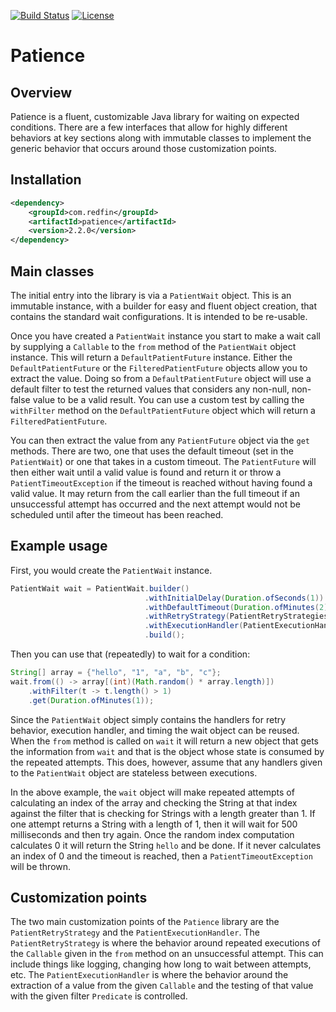 [![Build Status](https://travis-ci.org/redfin/patience.svg?branch=master)](https://travis-ci.org/redfin/patience)
[![License](http://img.shields.io/:license-apache-brightgreen.svg)](http://www.apache.org/licenses/LICENSE-2.0.html)

# Patience

## Overview

Patience is a fluent, customizable Java library for waiting on expected conditions.
There are a few interfaces that allow for highly different behaviors at key
sections along with immutable classes to implement the generic behavior that
occurs around those customization points.

## Installation

```xml
<dependency>
    <groupId>com.redfin</groupId>
    <artifactId>patience</artifactId>
    <version>2.2.0</version>
</dependency>
```

## Main classes

The initial entry into the library is via a `PatientWait` object.
This is an immutable instance, with a builder for easy and fluent object creation,
 that contains the standard wait configurations.
It is intended to be re-usable.

Once you have created a `PatientWait` instance you start to make a wait call by supplying a `Callable`
 to the `from` method of the `PatientWait` object instance. This will return a `DefaultPatientFuture`
 instance. Either the `DefaultPatientFuture` or the `FilteredPatientFuture` objects allow you to extract
 the value. Doing so from a `DefaultPatientFuture` object will use a default filter to test the returned
 values that considers any non-null, non-false value to be a valid result. You can use a custom test
 by calling the `withFilter` method on the `DefaultPatientFuture` object which will return a `FilteredPatientFuture`.

You can then extract the value from any `PatientFuture` object via the `get` methods.
There are two, one that uses the default timeout (set in the `PatientWait`) or one that takes in a custom timeout.
The `PatientFuture` will then either wait until a valid value is found and return it or throw a `PatientTimeoutException`
if the timeout is reached without having found a valid value. It may return from the call earlier than the full timeout if
an unsuccessful attempt has occurred and the next attempt would not be scheduled until after the timeout has been reached.

## Example usage

First, you would create the `PatientWait` instance.

```java
PatientWait wait = PatientWait.builder()
                              .withInitialDelay(Duration.ofSeconds(1))
                              .withDefaultTimeout(Duration.ofMinutes(2))
                              .withRetryStrategy(PatientRetryStrategies.withFixedDelay(Duration.ofMillis(500)))
                              .withExecutionHandler(PatientExecutionHandlers.simpleHandler())
                              .build();
```

Then you can use that (repeatedly) to wait for a condition:

```java
String[] array = {"hello", "1", "a", "b", "c"};
wait.from(() -> array[(int)(Math.random() * array.length)])
    .withFilter(t -> t.length() > 1)
    .get(Duration.ofMinutes(1));
```

Since the `PatientWait` object simply contains the handlers for retry behavior, execution handler, and timing
the wait object can be reused. When the `from` method is called on `wait` it will return a new object that gets
the information from `wait` and that is the object whose state is consumed by the repeated attempts. This does,
however, assume that any handlers given to the `PatientWait` object are stateless between executions.

In the above example, the `wait` object will make repeated attempts of calculating an index of the array
and checking the String at that index against the filter that is checking for Strings with a length
greater than 1. If one attempt returns a String with a length of 1, then it will wait for 500 milliseconds
and then try again. Once the random index computation calculates 0 it will return the String `hello` and
be done. If it never calculates an index of 0 and the timeout is reached, then a `PatientTimeoutException`
will be thrown.

## Customization points

The two main customization points of the `Patience` library are the `PatientRetryStrategy` and the `PatientExecutionHandler`.
The `PatientRetryStrategy` is where the behavior around repeated executions of the `Callable` given in the `from` method on an unsuccessful attempt.
This can include things like logging, changing how long to wait between attempts, etc.
The `PatientExecutionHandler` is where the behavior around the extraction of a value from the given `Callable` and the
testing of that value with the given filter `Predicate` is controlled.

